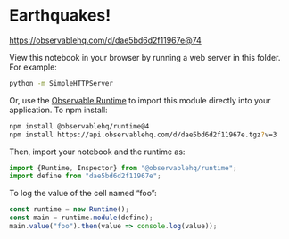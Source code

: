 # Earthquakes!

https://observablehq.com/d/dae5bd6d2f11967e@74

View this notebook in your browser by running a web server in this folder. For
example:

~~~sh
python -m SimpleHTTPServer
~~~

Or, use the [Observable Runtime](https://github.com/observablehq/runtime) to
import this module directly into your application. To npm install:

~~~sh
npm install @observablehq/runtime@4
npm install https://api.observablehq.com/d/dae5bd6d2f11967e.tgz?v=3
~~~

Then, import your notebook and the runtime as:

~~~js
import {Runtime, Inspector} from "@observablehq/runtime";
import define from "dae5bd6d2f11967e";
~~~

To log the value of the cell named “foo”:

~~~js
const runtime = new Runtime();
const main = runtime.module(define);
main.value("foo").then(value => console.log(value));
~~~

